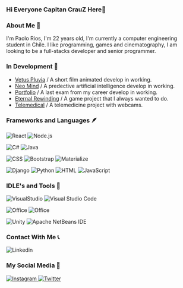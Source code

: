 ### Hi Everyone Capitan CrauZ Here👋

### About Me 🦝

I'm Paolo Rios, I'm 22 years old, I'm currently a computer engineering student in Chile. I like programming, games and cinematography, I am looking to be a full-stacks developer and senior programmer.

### In Development 🧩

- [Vetus Pluvia](https://github.com/CapitanCrauZ/VETUS-PLUVIA) / A short film animated develop in working.
- [Neo Mind](https://github.com/CapitanCrauZ/NEO-MIND-PREDECTIVE-AI) / A predective artificial intelligence develop in working.
- [Portfolio](https://github.com/CapitanCrauZ/PORTFOLIO) / A last exam from my career develop in working.
- [Eternal Rewinding](https://github.com/CapitanCrauZ/ETERNAL-REWINDING) / A game project that I always wanted to do.
- [Telemedical](https://github.com/CapitanCrauZ/) / A telemedicine project with webcams.

### Frameworks and Languages 🪶

<p align="left">
  <img alt="React" src="https://img.shields.io/badge/react-%2320232a.svg?style=for-the-badge&logo=react&logoColor=%2361DAFB"/>
  <img alt="Node.js" src="https://img.shields.io/badge/Node.js-68A063?style=for-the-badge&logo=node.js&logoColor=white"/>
</p>
 
<p align="left">
  <img alt="C#" src="https://img.shields.io/badge/C%20sharp-800080?style=for-the-badge&logo=C#&logoColor=white"/>
  <img alt="Java" src="https://img.shields.io/badge/Java-ED8B00?style=for-the-badge&logo=joplin&logoColor=white"/>
</p>

<p align="left">
  <img alt="CSS" src="https://img.shields.io/badge/CSS3-1572B6?style=for-the-badge&logo=css3&logoColor=white" />
  <img alt="Bootstrap" src="https://img.shields.io/badge/Bootstrap-563D7C?style=for-the-badge&logo=bootstrap&logoColor=white"/>
  <img alt="Materialize" src="https://img.shields.io/badge/Materialize-A9225C?style=for-the-badge&logo=monero&logoColor=white"/>
</p>

<p align="left">
  <img alt="Django" src="https://img.shields.io/badge/Django-0C4B33?style=for-the-badge&logo=django&logoColor=white"/>
  <img alt="Python" src="https://img.shields.io/badge/Python-3776ab?style=for-the-badge&logo=python&logoColor=yellow"/>
  <img alt="HTML" src="https://img.shields.io/badge/HTML5-E34F26?style=for-the-badge&logo=html5&logoColor=white"/>
  <img alt="JavaScript" src="https://img.shields.io/badge/JavaScript-323330?style=for-the-badge&logo=javascript&logoColor=F7DF1E"/>
</p>

### IDLE's and Tools 📁

<p align="left">
  <img alt="VisualStudio" src="https://img.shields.io/badge/Visual%20Studio-9F2B68?style=for-the-badge&logo=Visual%20Studio&logoColor=white"/>
  <img alt="Visual Studio Code" src="https://img.shields.io/badge/VS%20Code-0077B5?style=for-the-badge&logo=Visual%20Studio%20Code&logoColor=white"/>
</p>

<p align="left">
  <img alt="Office" src="https://img.shields.io/badge/Office-D83B01?style=for-the-badge&logo=microsoft-office&logoColor=white"/>
  <img alt="Office" src="https://img.shields.io/badge/Google%20Colab-525252?style=for-the-badge&logo=google-colab&logoColor=orange"/>
</p>
  
<p align="left">
  <img alt="Unity" src="https://img.shields.io/badge/Unity-40B5A4?style=for-the-badge&logo=Unity&logoColor=white"/>
  <img alt="Apache NetBeans IDE" src="https://img.shields.io/badge/Apache%20NetBeans%20IDE-1B6AC6?style=for-the-badge&logo=Apache%20NetBeans%20IDE&logoColor=white"/>
</p>

### Contact With Me 📞

<p align="left"
  <a href="https://www.linkedin.com/in/paolo-rios-a0349a213/">
    <img alt="Linkedin" src="https://img.shields.io/badge/LinkedIn-0077B5?style=for-the-badge&logo=linkedin&logoColor=white"/>
  </a>
</p>
                                                                                                                            
### My Social Media 👾

<p align="left">
  <a href="https://www.instagram.com/crauzthequizzical/">
    <img alt="Instagram" src="https://img.shields.io/badge/Instagram-E4405F?style=for-the-badge&logo=instagram&logoColor=white"/>
  </a>
  <a href="https://twitter.com/CapitanCrauZ">
    <img alt="Twitter" src="https://img.shields.io/badge/Twitter-1DA1F2?style=for-the-badge&logo=twitter&logoColor=white"/>
  </a>
</p>  



